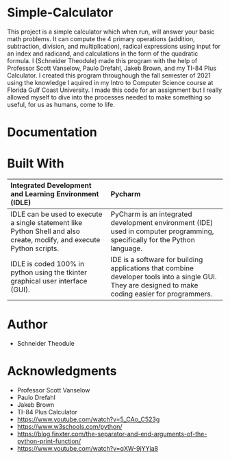 # Simple-Calculator
This project is a simple calculator which when run, will answer your basic math problems. It can compute the 4 primary operations (addition, subtraction, division, and multiplication), radical expressions using input for an index and radicand, and calculations in the form of the quadratic formula. I (Schneider Theodule) made this program with the help of Professor Scott Vanselow, Paulo Drefahl, Jakeb Brown, and my TI-84 Plus Calculator. I created this program throughough the fall semester of 2021 using the knowledge I aquired in my Intro to Computer Science course at Florida Gulf Coast University. I made this code for an assignment but I really allowed myself to dive into the processes needed to make something so useful, for us as humans, come to life.

# Documentation


# Built With
          
Integrated Development and Learning Environment (IDLE) | Pycharm |
| :--- | :--- |
IDLE can be used to execute a single statement like Python Shell and also create, modify, and execute Python scripts.  | PyCharm is an integrated development environment (IDE) used in computer programming, specifically for the Python language. |
IDLE is coded 100% in python using the tkinter graphical user interface (GUI).  | IDE is a software for building applications that combine developer tools into a single GUI. They are designed to make coding easier for programmers. | 

# Author
- Schneider Theodule

# Acknowledgments
- Professor Scott Vanselow
- Paulo Drefahl
- Jakeb Brown
- TI-84 Plus Calculator
- https://www.youtube.com/watch?v=5_CAo_C523g
- https://www.w3schools.com/python/
- https://blog.finxter.com/the-separator-and-end-arguments-of-the-python-print-function/
- https://www.youtube.com/watch?v=qXW-9jYYja8 
